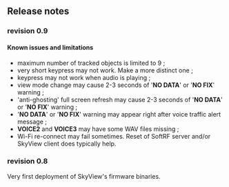 
## Release notes

### revision 0.9

#### Known issues and limitations

- maximum number of tracked objects is limited to 9 ;
- very short keypress may not work. Make a more distinct one ;
- keypress may not work when audio is playing ;
- view mode change may cause 2-3 seconds of '**NO DATA**' or '**NO FIX**' warning ;
- 'anti-ghosting' full screen refresh may cause 2-3 seconds of '**NO DATA**' or '**NO FIX**' warning ;
- '**NO DATA**' or '**NO FIX**' warning may appear right after voice traffic alert message ;
- **VOICE2** and **VOICE3** may have some WAV files missing ;
- Wi-Fi re-connect may fail sometimes. Reset of SoftRF server and/or SkyView client does typically help.

### revision 0.8

Very first deployment of SkyView's firmware binaries.

